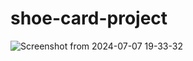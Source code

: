 # shoe-card-project

![Screenshot from 2024-07-07 19-33-32](https://github.com/rekha0suthar/shoe-card-project/assets/71004640/8a3107bb-5fc9-43b4-a7fd-f9fca4242fac)
